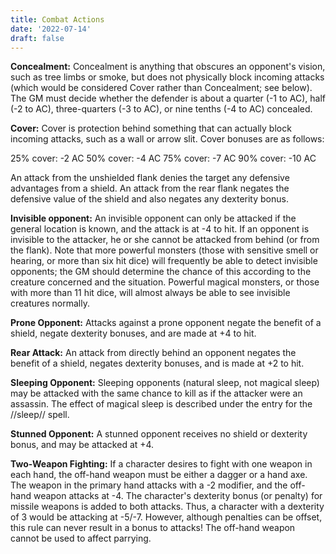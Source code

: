 ```yaml
---
title: Combat Actions
date: '2022-07-14'
draft: false
---
```


**Concealment:** Concealment is anything that obscures an opponent's vision, such as tree limbs or smoke, but does not physically block incoming attacks (which would be considered Cover rather than Concealment; see below). The GM must decide whether the defender is about a quarter (-1 to AC), half (-2 to AC), three-quarters (-3 to AC), or nine tenths (-4 to AC) concealed.

**Cover:** Cover is protection behind something that can actually block incoming attacks, such as a wall or arrow slit. Cover bonuses are as follows:

25% cover: -2 AC
50% cover: -4 AC
75% cover: -7 AC
90% cover: -10 AC

An attack from the unshielded flank denies the target any defensive advantages from a shield. An attack from the rear flank negates the defensive value of the shield and also negates any dexterity bonus.

**Invisible opponent:** An invisible opponent can only be attacked if the general location is known, and the attack is at -4 to hit. If an opponent is invisible to the attacker, he or she cannot be attacked from behind (or from the flank). Note that more powerful monsters (those with sensitive smell or hearing, or more than six hit dice) will frequently be able to detect invisible opponents; the GM should determine the chance of this according to the creature concerned and the situation. Powerful magical monsters, or those with more than 11 hit dice, will almost always be able to see invisible creatures normally.

**Prone Opponent:** Attacks against a prone opponent negate the benefit of a shield, negate dexterity bonuses, and are made at +4 to hit.

**Rear Attack:** An attack from directly behind an opponent negates the benefit of a shield, negates dexterity bonuses, and is made at +2 to hit.

**Sleeping Opponent:** Sleeping opponents (natural sleep, not magical sleep) may be attacked with the same chance to kill as if the attacker were an assassin. The effect of magical sleep is described under the entry for the //sleep// spell.

**Stunned Opponent:** A stunned opponent receives no shield or dexterity bonus, and may be attacked at +4.

**Two-Weapon Fighting:** If a character desires to fight with one weapon in each hand, the off-hand weapon must be either a dagger or a hand axe. The weapon in the primary hand attacks with a -2 modifier, and the off-hand weapon attacks at -4. The character's dexterity bonus (or penalty) for missile weapons is added to both attacks. Thus, a character with a dexterity of 3 would be attacking at -5/-7. However, although penalties can be offset, this rule can never result in a bonus to attacks! The off-hand weapon cannot be used to affect parrying.
